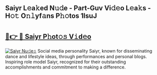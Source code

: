 ## Saiyr L𝚎a𝚔ed N𝚞𝚍e - Part-Guv Vi𝚍𝚎o L𝚎a𝚔s - H𝚘𝚝 O𝚗𝚕yf𝚊ns P𝚑𝚘tos 1lsuJ

# <h2><a href="http://kfaan8b.oniu.top/?m=Saiyr">🔗👉 🔴 Saiyr P𝚑ot𝚘𝚜 V𝚒d𝚎o</a></h2>

[![Saiyr Nu𝚍e𝚜](https://i.imgur.com/0qMVB7G.gif)](http://kfaan8b.oniu.top/?m=Saiyr)
Social media personality Saiyr, known for disseminating dance and lifestyle ideas, through performances and personal blogs. Inspiring role model Saiyr, recognized for their outstanding accomplishments and commitment to making a difference.  
